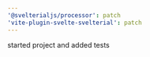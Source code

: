 ```yaml
---
'@svelterialjs/processor': patch
'vite-plugin-svelte-svelterial': patch
---
```


started project and added tests
